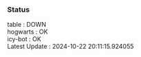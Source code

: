 ### Status


table : DOWN  
hogwarts : OK  
icy-bot : OK  
Latest Update : 2024-10-22 20:11:15.924055
